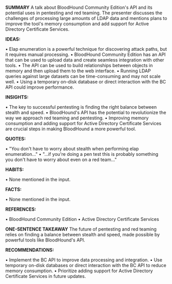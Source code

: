 **SUMMARY**
A talk about BloodHound Community Edition's API and its potential uses in pentesting and red teaming. The presenter discusses the challenges of processing large amounts of LDAP data and mentions plans to improve the tool's memory consumption and add support for Active Directory Certificate Services.

**IDEAS:**

• Elap enumeration is a powerful technique for discovering attack paths, but it requires manual processing.
• BloodHound Community Edition has an API that can be used to upload data and create seamless integration with other tools.
• The API can be used to build relationships between objects in memory and then upload them to the web interface.
• Running LDAP queries against large datasets can be time-consuming and may not scale well.
• Using a temporary on-disk database or direct interaction with the BC API could improve performance.

**INSIGHTS:**

• The key to successful pentesting is finding the right balance between stealth and speed.
• BloodHound's API has the potential to revolutionize the way we approach red teaming and pentesting.
• Improving memory consumption and adding support for Active Directory Certificate Services are crucial steps in making BloodHound a more powerful tool.

**QUOTES:**

• "You don't have to worry about stealth when performing elap enumeration..."
• "...if you're doing a pen test this is probably something you don't have to worry about even on a red team..."

**HABITS:**

• None mentioned in the input.

**FACTS:**

• None mentioned in the input.

**REFERENCES:**

• BloodHound Community Edition
• Active Directory Certificate Services

**ONE-SENTENCE TAKEAWAY**
The future of pentesting and red teaming relies on finding a balance between stealth and speed, made possible by powerful tools like BloodHound's API.

**RECOMMENDATIONS:**

• Implement the BC API to improve data processing and integration.
• Use temporary on-disk databases or direct interaction with the BC API to reduce memory consumption.
• Prioritize adding support for Active Directory Certificate Services in future updates.

